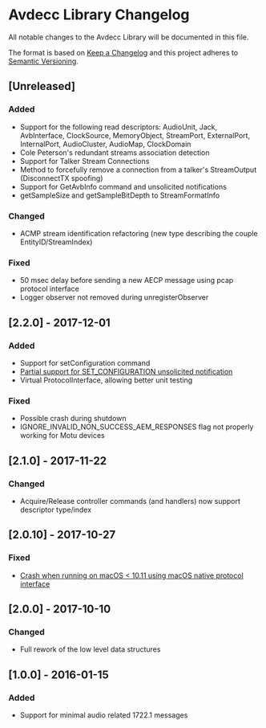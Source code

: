 # Avdecc Library Changelog
All notable changes to the Avdecc Library will be documented in this file.

The format is based on [Keep a Changelog](http://keepachangelog.com/en/1.0.0/)
and this project adheres to [Semantic Versioning](http://semver.org/spec/v2.0.0.html).

## [Unreleased]
### Added
- Support for the following read descriptors: AudioUnit, Jack, AvbInterface, ClockSource, MemoryObject, StreamPort, ExternalPort, InternalPort, AudioCluster, AudioMap, ClockDomain
- Cole Peterson's redundant streams association detection
- Support for Talker Stream Connections
- Method to forcefully remove a connection from a talker's StreamOutput (DisconnectTX spoofing)
- Support for GetAvbInfo command and unsolicited notifications
- getSampleSize and getSampleBitDepth to StreamFormatInfo
### Changed
- ACMP stream identification refactoring (new type describing the couple EntityID/StreamIndex)
### Fixed
- 50 msec delay before sending a new AECP message using pcap protocol interface
- Logger observer not removed during unregisterObserver

## [2.2.0] - 2017-12-01
### Added
- Support for setConfiguration command
- [Partial support for SET_CONFIGURATION unsolicited notification](https://github.com/L-Acoustics/avdecc/issues/3)
- Virtual ProtocolInterface, allowing better unit testing
### Fixed
- Possible crash during shutdown
- IGNORE_INVALID_NON_SUCCESS_AEM_RESPONSES flag not properly working for Motu devices

## [2.1.0] - 2017-11-22
### Changed
- Acquire/Release controller commands (and handlers) now support descriptor type/index

## [2.0.10] - 2017-10-27
### Fixed
- [Crash when running on macOS < 10.11 using macOS native protocol interface](https://github.com/L-Acoustics/avdecc/issues/1)

## [2.0.0] - 2017-10-10
### Changed
- Full rework of the low level data structures

## [1.0.0] - 2016-01-15
### Added
- Support for minimal audio related 1722.1 messages
